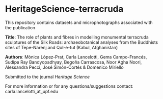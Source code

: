 # HeritageScience-terracruda

This repository contains datasets and microphotographs associated with the publication

**Title**: The role of plants and fibres in modelling monumental terracruda sculptures of the Silk Roads: archaeobotanical analyses from the Buddhists sites of  Tepe-Narenj and Qol-e-tut (Kabul, Afghanistan)

**Authors**: Mònica López-Prat, Carla Lancelotti, Gema Campo-Francés, Sudipa Ray Bandyopadhyay, Begoña Carrascosa, Noor Agha Noori, Alessandra Pecci, José Simón-Cortés & Domenico Miriello


Submitted to the journal *Heritage Science*

For more information or for any questions/suggestions contact: carla.lancelotti_at_upf.edu
